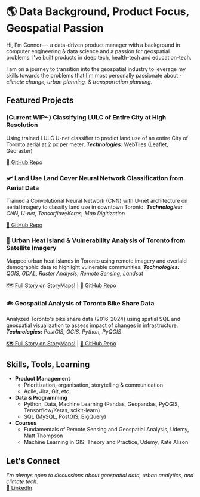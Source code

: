 # 🌎 Data Background, Product Focus, Geospatial Passion
Hi, I'm Connor--- a data-driven product manager with a background in computer engineering & data science and a passion for geospatial problems. I've built products in deep tech, health-tech and education-tech. 

I am on a journey to transition into the geospatial industry to leverage my skills towards the problems that I'm most personally passionate about - *climate change, urban planning, & transportation planning*.

## Featured Projects
### (Current WIP~) Classifying LULC of Entire City at High Resolution
Using trained LULC U-net classifier to predict land use of an entire City of Toronto aerial at 2 px per meter. 
***Technologies:*** WebTiles (Leaflet, Georaster)

[🔗 GitHub Repo](https://github.com/connorcrowe/to-lulc-scale)

### 🛩️ Land Use Land Cover Neural Network Classification from Aerial Data
Trained a Convolutional Neural Network (CNN) with U-net architecture on aerial imagery to classify land use in downtown Toronto.
***Technologies:** CNN, U-net, Tensorflow/Keras, Map Digitization*

[🔗 GitHub Repo](https://github.com/connorcrowe/to-lulc-aiml)

### 🌆 Urban Heat Island & Vulnerability Analysis of Toronto from Satellite Imagery
Mapped urban heat islands in Toronto using remote imagery and overlaid demographic data to highlight vulnerable communities.
***Technologies:** QGIS, GDAL, Raster Analysis, Remote Sensing, Landsat*

[🗺️ Full Story on StoryMaps!](https://storymaps.com/stories/ac363812a8e146f6b4d61aea3fd55a83) | [🔗 GitHub Repo](https://github.com/connorcrowe/to-urban-heat-island)

### 🚲 Geospatial Analysis of Toronto Bike Share Data
Analyzed Toronto's bike share data (2016-2024) using spatial SQL and geospatial visualization to assess impact of changes in infrastructure.
***Technologies:** PostGIS, QGIS, Python, PyQGIS*

[🗺️ Full Story on StoryMaps!](https://storymaps.com/stories/977d7a48e8104952b3843b25ddda4ec3) | [🔗 GitHub Repo](https://github.com/connorcrowe/to-bike-analysis)

## Skills, Tools, Learning
- **Product Management**
    - Prioritization, organisation, storytelling & communication
    - Agile, Jira, Git, etc.
- **Data & Programming**
    - Python, Data, Machine Learning (Pandas, Geopandas, PyQGIS, Tensorflow/Keras, scikit-learn)
    - SQL (MySQL, PostGIS, BigQuery)
- **Courses**
    - Fundamentals of Remote Sensing and Geospatial Analysis, Udemy, Matt Thompson
    - Machine Learning in GIS: Theory and Practice, Udemy, Kate Alison

## Let's Connect
*I'm always open to discussions about geospatial data, urban analytics, and climate tech.*  
[💼 LinkedIn](https://www.linkedin.com/in/connorthecrowe/)

<!--### What I'm Reading
- **Geospatial & Urban Planning:** *The Death and Life of Great American Cities* by Jane Jacobs, *Confessions of a Recovering Engineer* by Charles Marohn
- **Product Management:** *Inspired* by Marty Cagan, *Empowered* by Marty Cagan, *Disciplined Entrepreneurship* by Bill Aulet -->
